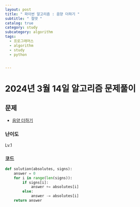 ```yaml
---
layout: post
title: " 파이썬 알고리즘 : 음양 더하기 "
subtitle: " 절댓 "
catalog: true
category: study
subcategory: algorithm
tags:
  - 프로그래머스
  - algorithm
  - study
  - python


---
```


# 2024년 3월 14일 알고리즘 문제풀이

## 문제

- [음양 더하기](https://school.programmers.co.kr/learn/courses/30/lessons/76501)

### 난이도

Lv.1

### 코드

```python
def solution(absolutes, signs):
    answer = 0
    for i in range(len(signs)):
        if signs[i]:
            answer += absolutes[i]
        else:
            answer -= absolutes[i]
    return answer
```


